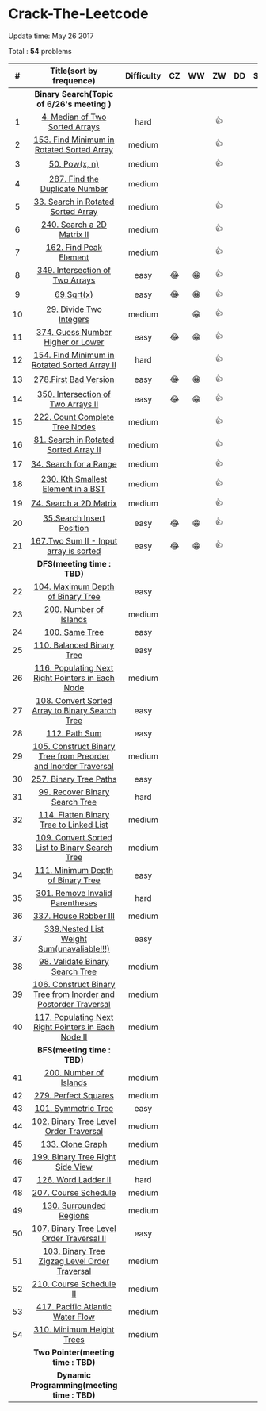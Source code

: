 # Crack-The-Leetcode



Update time: May 26 2017

Total : **54** problems


| # | Title(sort by frequence) | Difficulty |CZ | WW | ZW | DD | SW | LJ |
|:---:|:---:|:---:|:---:|:---:|:---:|:---:|:---:|:---:|
||**Binary Search(Topic of 6/26's meeting )**|
| 1 | [4. Median of Two Sorted Arrays](https://leetcode.com/problems/median-of-two-sorted-arrays/#/description) |hard|||:+1:||||
| 2 | [153. Find Minimum in Rotated Sorted Array](https://leetcode.com/problems/find-minimum-in-rotated-sorted-array/#/description) |medium|||:+1:||||
| 3 | [50. Pow(x, n)](https://leetcode.com/problems/powx-n/#/description) |medium|||:+1:||||
| 4 | [287. Find the Duplicate Number](https://leetcode.com/problems/find-the-duplicate-number/#/description) |medium|||||||
| 5 | [33. Search in Rotated Sorted Array](https://leetcode.com/problems/search-in-rotated-sorted-array/#/description) |medium|||:+1:||||
| 6 | [240. Search a 2D Matrix II](https://leetcode.com/problems/search-a-2d-matrix-ii/#/description) |medium|||:+1:||||
| 7 | [162. Find Peak Element](https://leetcode.com/problems/find-peak-element/#/description) |medium|||:+1:||||
| 8 | [349. Intersection of Two Arrays](https://leetcode.com/problems/intersection-of-two-arrays/#/description) |easy|:joy:|:grin:|:+1:||||
| 9 | [69.Sqrt(x)](https://leetcode.com/problems/sqrtx/#/description) |easy|:joy:|:grin:|:+1:|||||
| 10 | [29. Divide Two Integers](https://leetcode.com/problems/divide-two-integers/#/description) |medium||:grin:|:+1:||||
| 11 | [374. Guess Number Higher or Lower](https://leetcode.com/problems/guess-number-higher-or-lower/#/description) |easy|:joy:|:grin:|:+1:||||
| 12 | [154. Find Minimum in Rotated Sorted Array II](https://leetcode.com/problems/find-minimum-in-rotated-sorted-array-ii/#/description) |hard|||:+1:||||
| 13 | [278.First Bad Version](https://leetcode.com/problems/first-bad-version/#/description) |easy|:joy:|:grin:|:+1:||||
| 14 | [350. Intersection of Two Arrays II](https://leetcode.com/problems/intersection-of-two-arrays-ii/#/description) |easy|:joy:|:grin:|:+1:||||
| 15 | [222. Count Complete Tree Nodes](https://leetcode.com/problems/count-complete-tree-nodes/#/description) |medium|||:+1:||||
| 16 | [81. Search in Rotated Sorted Array II](https://leetcode.com/problems/search-in-rotated-sorted-array-ii/#/description) |medium|||:+1:||||
| 17 | [34. Search for a Range](https://leetcode.com/problems/search-for-a-range/#/description) |medium|||:+1:||||
| 18 | [230. Kth Smallest Element in a BST](https://leetcode.com/problems/kth-smallest-element-in-a-bst/#/description) |medium|||:+1:||||
| 19 | [74. Search a 2D Matrix](https://leetcode.com/problems/search-a-2d-matrix/#/description) |medium|||:+1:||||
| 20 | [35.Search Insert Position](https://leetcode.com/problems/search-insert-position/#/description)|easy|:joy:|:grin:|:+1:||||
| 21 | [167.Two Sum II - Input array is sorted](https://leetcode.com/problems/two-sum-ii-input-array-is-sorted/#/description) |easy|:joy:|:grin:|:+1:||||
||**DFS(meeting time : TBD)**|
| 22 | [104. Maximum Depth of Binary Tree](https://leetcode.com/problems/maximum-depth-of-binary-tree/#/description) |easy|||||||
| 23 | [200. Number of Islands](https://leetcode.com/problems/number-of-islands/#/description) |medium|||||||
| 24 | [100. Same Tree](https://leetcode.com/problems/same-tree/#/description) |easy|||||||
| 25 | [110. Balanced Binary Tree](https://leetcode.com/problems/balanced-binary-tree/#/description) |easy|||||||
| 26 | [116. Populating Next Right Pointers in Each Node](https://leetcode.com/problems/populating-next-right-pointers-in-each-node/#/description) |medium|||||||
| 27 | [108. Convert Sorted Array to Binary Search Tree](https://leetcode.com/problems/convert-sorted-array-to-binary-search-tree/#/description) |easy|||||||
| 28 | [112. Path Sum](https://leetcode.com/problems/path-sum/#/description) |easy|||||||
| 29 | [105. Construct Binary Tree from Preorder and Inorder Traversal](https://leetcode.com/problems/construct-binary-tree-from-preorder-and-inorder-traversal/#/description) |medium|||||||
| 30 | [257. Binary Tree Paths](https://leetcode.com/problems/binary-tree-paths/#/description) |easy|||||||
| 31 | [99. Recover Binary Search Tree](https://leetcode.com/problems/recover-binary-search-tree/#/description) |hard|||||||
| 32 | [114. Flatten Binary Tree to Linked List](https://leetcode.com/problems/flatten-binary-tree-to-linked-list/#/description) |medium|||||||
| 33 | [109. Convert Sorted List to Binary Search Tree](https://leetcode.com/problems/convert-sorted-list-to-binary-search-tree/#/description) |medium|||||||
| 34 | [111. Minimum Depth of Binary Tree](https://leetcode.com/problems/minimum-depth-of-binary-tree/#/description) |easy|||||||
| 35 | [301. Remove Invalid Parentheses](https://leetcode.com/problems/remove-invalid-parentheses/#/description) |hard|||||||
| 36 | [337. House Robber III](https://leetcode.com/problems/house-robber-iii/#/description) |medium|||||||
| 37 | [339.Nested List Weight Sum(unavaliable!!!)]() |easy|||||||
| 38 | [98. Validate Binary Search Tree](https://leetcode.com/problems/validate-binary-search-tree/#/description) |medium|||||||
| 39 | [106. Construct Binary Tree from Inorder and Postorder Traversal](https://leetcode.com/problems/construct-binary-tree-from-inorder-and-postorder-traversal/#/description) |medium|||||||
| 40 | [117. Populating Next Right Pointers in Each Node II](https://leetcode.com/problems/populating-next-right-pointers-in-each-node-ii/#/description) |medium|||||||
||**BFS(meeting time : TBD)**|
| 41 | [200. Number of Islands](https://leetcode.com/problems/number-of-islands/#/description) |medium|||||||
| 42 | [279. Perfect Squares](https://leetcode.com/problems/perfect-squares/#/description) |medium|||||||
| 43 | [101. Symmetric Tree](https://leetcode.com/problems/symmetric-tree/#/description) |easy|||||||
| 44 | [102. Binary Tree Level Order Traversal](https://leetcode.com/problems/binary-tree-level-order-traversal/#/description) |medium|||||||
| 45 | [133. Clone Graph](https://leetcode.com/problems/clone-graph/#/description) |medium|||||||
| 46 | [199. Binary Tree Right Side View](https://leetcode.com/problems/binary-tree-right-side-view/#/description) |medium|||||||
| 47 | [126. Word Ladder II](https://leetcode.com/problems/word-ladder-ii/#/description) |hard|||||||
| 48 | [207. Course Schedule](https://leetcode.com/problems/course-schedule/#/description) |medium|||||||
| 49 | [130. Surrounded Regions](https://leetcode.com/problems/surrounded-regions/#/description) |medium|||||||
| 50 | [107. Binary Tree Level Order Traversal II](https://leetcode.com/problems/binary-tree-level-order-traversal-ii/#/description) |easy|||||||
| 51 | [103. Binary Tree Zigzag Level Order Traversal](https://leetcode.com/problems/binary-tree-zigzag-level-order-traversal/#/description) |medium|||||||
| 52 | [210. Course Schedule II](https://leetcode.com/problems/course-schedule-ii/#/description) |medium|||||||
| 53 | [417. Pacific Atlantic Water Flow](https://leetcode.com/problems/pacific-atlantic-water-flow/#/description) |medium|||||||
| 54 | [310. Minimum Height Trees](https://leetcode.com/problems/minimum-height-trees/#/description) |medium|||||||
||**Two Pointer(meeting time : TBD)**|
||**Dynamic Programming(meeting time : TBD)**|


